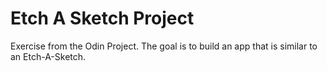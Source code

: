 # Etch A Sketch Project

Exercise from the Odin Project.
The goal is to build an app that is similar to an Etch-A-Sketch.
